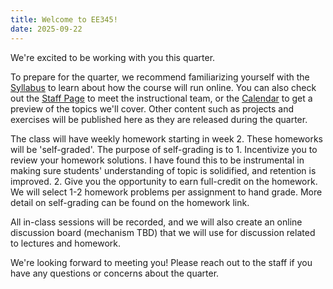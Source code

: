 ```yaml
---
title: Welcome to EE345!
date: 2025-09-22
---
```

We're excited to be working with you this quarter. 

To prepare for the quarter, we recommend familiarizing yourself with the [Syllabus](/syllabus.md) to learn about how the course will run online. You can also check out the [Staff Page](/staff/index.md) to meet the instructional team, or the [Calendar](/index.md#calendar) to get a preview of the topics we'll cover. Other content such as projects and exercises will be published here as they are released during the quarter.

The class will have weekly homework starting in week 2. These homeworks will be
'self-graded'. The purpose of self-grading is to 
    1. Incentivize you to review your homework solutions. I have found this to
       be instrumental in making sure students' understanding of topic is
solidified, and retention is improved. 
    2. Give you the opportunity to earn full-credit on the homework.
We will select 1-2 homework problems per assignment to hand grade. More detail
on self-grading can be found on the homework link. 

All in-class sessions will be recorded, and we will also create an online discussion board (mechanism TBD) that we will use for discussion related to lectures
and homework. 

We're looking forward to meeting you! Please reach out to the staff if you have any questions or concerns about the quarter.
